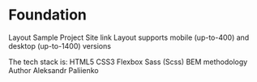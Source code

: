 # Foundation
Layout Sample Project
Site link
Layout supports mobile (up-to-400) and desktop (up-to-1400) versions

The tech stack is:
HTML5
CSS3
Flexbox
Sass (Scss)
BEM methodology
Author
Aleksandr Paliienko
